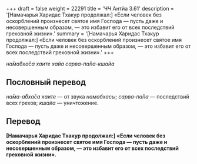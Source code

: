 +++
draft = false
weight = 22291
title = 'ЧЧ Антйа 3.61'
description = '[Намачарья Харидас Тхакур продолжал:] «Если человек без оскорблений произнесет святое имя Господа — пусть даже и несовершенным образом, — это избавит его от всех последствий греховной жизни».'
summary = '[Намачарья Харидас Тхакур продолжал:] «Если человек без оскорблений произнесет святое имя Господа — пусть даже и несовершенным образом, — это избавит его от всех последствий греховной жизни».'
+++

_на̄ма̄бха̄са хаите хайа сарва-па̄па-кшайа_

## Пословный перевод

_на̄ма_\-_а̄бха̄са_ _хаите_ — от звука _намабхасы_; _сарва_\-_па̄па_ — последствий всех грехов; _кшайа_ — уничтожение.

## Перевод

**\[Намачарья Харидас Тхакур продолжал:\] «Если человек без оскорблений произнесет святое имя Господа — пусть даже и несовершенным образом, — это избавит его от всех последствий греховной жизни».**
